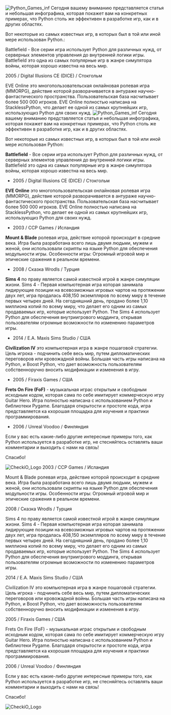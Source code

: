 ![Python_Games_inf](https://checkio.s3.amazonaws.com/blog/share/n_54_copy.png)
Сегодня вашему вниманию представляется статья и небольшая инфографика, которая покажет вам на конкретных примерах,
что Python столь же эффективен в разработке игр, как и в других областях. 

Вот некоторые из самых известныx игр, в которых был в той или иной мере использован Python.:

Battlefield - Все серии игра использует Python для различных нужд, от серверных элементов управления до внутренней логики игры. 
Battlefield это одна из самых популярные игр в жанре симулятора войны, которая хорошо известна на весь мир.

  2005 / Digital Illusions CE (DICE) / Стокгольм

EVE Online это многопользовательская онлайновая ролевая игра (MMORPG), действие которой разворачивается в антураже научно-фантастического пространства. 
Пользовательская база  насчитывает более 500 000 игроков. EVE Online полностью написана на StacklessPython, что делает ее одной из самых крупнейших игр, использующиз Python для своих нужд.
![Python_Games_inf](https://checkio.s3.amazonaws.com/blog/share/n_54_copy.png)
Сегодня вашему вниманию представляется статья и небольшая инфографика, которая покажет вам на конкретных примерах,
что Python столь же эффективен в разработке игр, как и в других областях. 

Вот некоторые из самых известныx игр, в которых был в той или иной мере использован Python:

**Battlefield** - Все серии игра использует Python для различных нужд, от серверных элементов управления до внутренней логики игры. 
Battlefield это одна из самых популярные игр в жанре симулятора войны, которая хорошо известна на весь мир.

  - 2005 / Digital Illusions CE (DICE) / Стокгольм

**EVE Online** это многопользовательская онлайновая ролевая игра (MMORPG), действие которой разворачивается в антураже научно-фантастического пространства. 
Пользовательская база  насчитывает более 500 000 игроков. EVE Online полностью написана на StacklessPython, что делает ее одной из самых крупнейших игр, использующиз Python для своих нужд.

  - 2003 / CCP Games / Исландия

**Mount & Blade** ролевая игра, действие которой происходит в средние века. Игра была разработана всего лишь двумя людьми, мужем и женой, они использовали скрипты на языке Python для обеспечения модульности игры. Особенности игры: Огромный игровой мир и эпические сражения в реальном времени.

  - 2008 / Сказка Wrodls / Турция

**Sims 4** по праву является самой известной игрой в жанре симуляции жизни. Sims 4 -  Первая компьютерная игра которая занимала лидирующие позиции на всевозможных игровых чартов на протяжении двух лет, игра продалась 408,150 экземпляров по всему миру в течение первых четырех дней. На сегодняшний день, продано более 1,10 миллиона копий по всему миру, что делает его одним из самых продаваемых игр, которые использует Python. The Sims 4 использует Python для обеспечения внутриигрового моддинга, открывая пользователям огромные возможности по изменению параметров игры.

  - 2014 / Е.А. Maxis Sims Studio / США

**Civilization IV** это компьютерная игра в жанре пошаговой стратегии. Цель игрока - подчинить себе весь мир, путем дипломатических переговоров или кровожадной войны. Большая часть игры написана на Python, и Boost Python, что дает возможность пользователям собственноручно вносить модификации и изменения в игру.

  - 2005 / Firaxis Games / США

**Frets On Fire (FoF)** -  музыкальная играс открытым и свободным исходным кодом, которая сама по себе имитирует коммерческую игру Guitar Hero. Игра полностью написана с использованием Python и библиотеки Pygame. Благодаря открытости и простоте кода, игра представляется ка кхорошая площадка для изучения и практики программирования.

  - 2006 / Unreal Voodoo / Финляндия

Если у вас есть какие-либо другие интересные примеры того, как Python используется в разработке игр, 
не стесняйтесь оставлять ваши комментарии и выходить с нами на связь!

Спасибо!


![CheckiO_Logo](http://upload.wikimedia.org/wikipedia/commons/4/41/CheckiO_Company_Logo.png)
  2003 / CCP Games / Исландия

Mount & Blade ролевая игра, действие которой происходит в средние века. Игра была разработана всего лишь двумя людьми, мужем и женой, они использовали скрипты на языке Python для обеспечения модульности игры. Особенности игры: Огромный игровой мир и эпические сражения в реальном времени.

  2008 / Сказка Wrodls / Турция

Sims 4 по праву является самой известной игрой в жанре симуляции жизни. Sims 4 -  Первая компьютерная игра которая занимала лидирующие позиции на всевозможных игровых чартов на протяжении двух лет, игра продалась 408,150 экземпляров по всему миру в течение первых четырех дней. На сегодняшний день, продано более 1,10 миллиона копий по всему миру, что делает его одним из самых продаваемых игр, которые использует Python. The Sims 4 использует Python для обеспечения внутриигрового моддинга, открывая пользователям огромные возможности по изменению параметров игры.

  2014 / Е.А. Maxis Sims Studio / США

Civilization IV это компьютерная игра в жанре пошаговой стратегии. Цель игрока - подчинить себе весь мир, путем дипломатических переговоров или кровожадной войны. Большая часть игры написана на Python, и Boost Python, что дает возможность пользователям собственноручно вносить модификации и изменения в игру.

  2005 / Firaxis Games / США

Frets On Fire (FoF) -  музыкальная играс открытым и свободным исходным кодом, которая сама по себе имитирует коммерческую игру Guitar Hero. Игра полностью написана с использованием Python и библиотеки Pygame. Благодаря открытости и простоте кода, игра представляется ка кхорошая площадка для изучения и практики программирования.

  2006 / Unreal Voodoo / Финляндия

Если у вас есть какие-либо другие интересные примеры того, как Python используется в разработке игр, 
не стесняйтесь оставлять ваши комментарии и выходить с нами на связь!

Спасибо!


![CheckiO_Logo](http://upload.wikimedia.org/wikipedia/commons/4/41/CheckiO_Company_Logo.png)
